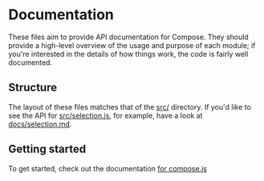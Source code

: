 # Documentation

These files aim to provide API documentation for Compose. They should provide a high-level overview of the usage and purpose of each module; if you're interested in the details of how things work, the code is fairly well documented.

## Structure

The layout of these files matches that of the [src/](https://github.com/lucthev/compose/tree/master/src/) directory. If you'd like to see the API for [src/selection.js](https://github.com/lucthev/compose/tree/master/src/selection.js), for example, have a look at [docs/selection.md](https://github.com/lucthev/compose/tree/master/docs/selection.md).

## Getting started

To get started, check out the documentation [for compose.js](https://github.com/lucthev/compose/tree/master/docs/compose.md)
